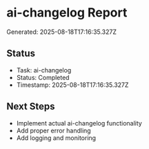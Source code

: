 # ai-changelog Report

Generated: 2025-08-18T17:16:35.327Z

## Status
- Task: ai-changelog
- Status: Completed
- Timestamp: 2025-08-18T17:16:35.327Z

## Next Steps
- Implement actual ai-changelog functionality
- Add proper error handling
- Add logging and monitoring
